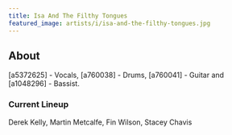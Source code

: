 ```yaml
---
title: Isa And The Filthy Tongues
featured_image: artists/i/isa-and-the-filthy-tongues.jpg
---
```

## About

[a5372625] - Vocals, [a760038] - Drums, [a760041] - Guitar and [a1048296] - Bassist.


### Current Lineup

Derek Kelly, Martin Metcalfe, Fin Wilson, Stacey Chavis

